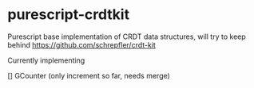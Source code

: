 # purescript-crdtkit
Purescript base implementation of CRDT data structures, will try to keep behind https://github.com/schrepfler/crdt-kit

Currently implementing

 [] GCounter (only increment so far, needs merge)
